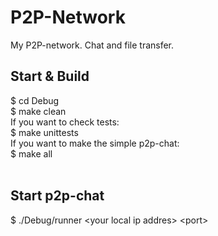# P2P-Network
My P2P-network. Chat and file transfer.

## Start & Build
$ cd Debug <br />
$ make clean <br />
If you want to check tests: <br />
$ make unittests  <br />
If you want to make the simple p2p-chat:  <br />
$ make all  <br />
 <br />
## Start p2p-chat
$ ./Debug/runner \<your local ip addres\> \<port\>
